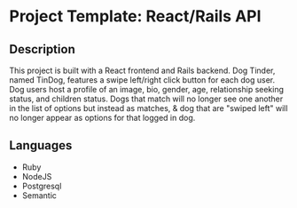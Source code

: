 # Project Template: React/Rails API

## Description

This project is built with a React frontend and Rails backend. Dog Tinder, named TinDog, features a swipe left/right click button for each dog user. Dog users host a profile of an image, bio, gender, age, relationship seeking status, and children status. Dogs that match will no longer see one another in the list of options but instead as matches, & dog that are "swiped left" will no longer appear as options for that logged in dog.

## Languages

- Ruby 
- NodeJS 
- Postgresql
- Semantic
